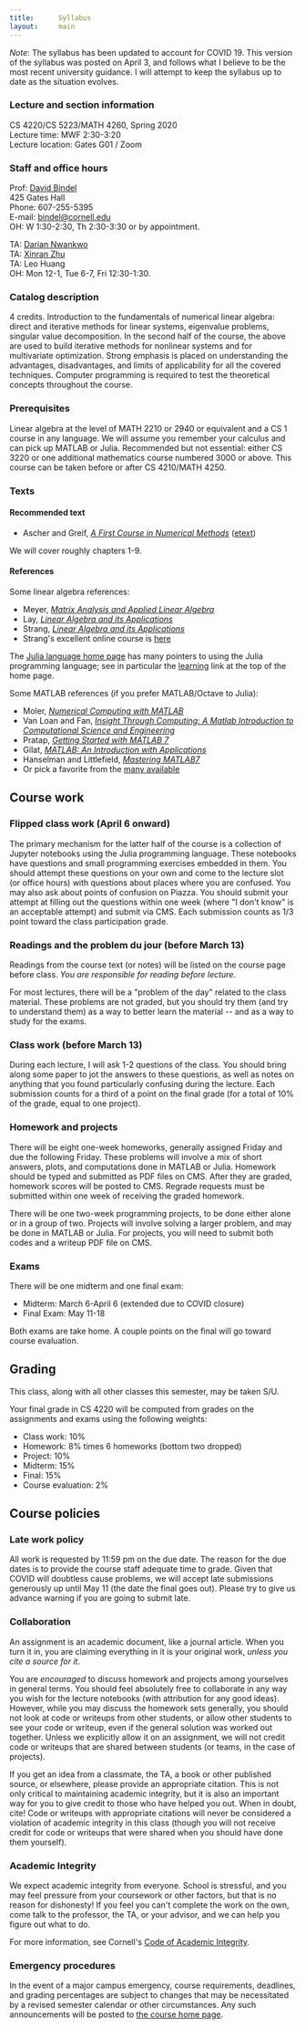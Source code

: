 ```yaml
---
title:      Syllabus
layout:     main
---
```


*Note*: The syllabus has been updated to account for COVID 19.  This
version of the syllabus was posted on April 3, and follows what I
believe to be the most recent university guidance.  I will attempt to
keep the syllabus up to date as the situation evolves.

### Lecture and section information

CS 4220/CS 5223/MATH 4260, Spring 2020  
Lecture time: MWF 2:30-3:20  
Lecture location: Gates G01 / Zoom

### Staff and office hours

Prof: [David Bindel](http://www.cs.cornell.edu/~bindel)  
425 Gates Hall  
Phone: 607-255-5395  
E-mail: bindel@cornell.edu  
OH: W 1:30-2:30, Th 2:30-3:30 or by appointment.

TA: [Darian Nwankwo](http://www.cs.cornell.edu/~don/)  
TA: [Xinran Zhu](https://www.cam.cornell.edu/research/grad-students/jessie-xinraan-zhu)  
TA: Leo Huang  
OH: Mon 12-1, Tue 6-7, Fri 12:30-1:30.

### Catalog description

4 credits.  Introduction to the fundamentals of numerical
linear algebra: direct and iterative methods for linear systems,
eigenvalue problems, singular value decomposition. In the second half
of the course, the above are used to build iterative methods for
nonlinear systems and for multivariate optimization. Strong emphasis
is placed on understanding the advantages, disadvantages, and limits
of applicability for all the covered techniques. Computer programming
is required to test the theoretical concepts throughout the
course.

[cs4210]: http://www.cs.cornell.edu/Courses/CS4210/2014fa/

### Prerequisites

Linear algebra at the level of MATH 2210 or 2940
or equivalent and a CS 1 course in any language.  We will assume you
remember your calculus and can pick up MATLAB or Julia.  Recommended but not
essential: either CS 3220 or one additional mathematics course 
numbered 3000 or above.
This course can be taken before or after CS 4210/MATH 4250.

### Texts

#### Recommended text

- Ascher and Greif, [_A First Course in Numerical Methods_][ag] ([etext][age])

We will cover roughly chapters 1-9.

#### References

Some linear algebra references:

- Meyer, [_Matrix Analysis and Applied Linear Algebra_][meyer]
- Lay, [_Linear Algebra and its Applications_][lay]
- Strang, [_Linear Algebra and its Applications_][strang]
- Strang's excellent online course is [here][strangocw]

The [Julia language home page](http://julialang.org/) has many pointers
to using the Julia programming language; see in particular the
[learning](http://julialang.org/learning/) link at the top of the
home page.

Some MATLAB references (if you prefer MATLAB/Octave to Julia):

- Moler, [_Numerical Computing with MATLAB_][ncm]
- Van Loan and Fan,
  [_Insight Through Computing: A Matlab Introduction to Computational Science and Engineering_][itc]
- Pratap, [_Getting Started with MATLAB 7_][pratap]
- Gilat, [_MATLAB: An Introduction with Applications_][gilat]
- Hanselman and Littlefield, [_Mastering MATLAB7_][hanselman]
- Or pick a favorite from the [many available][mathworks-books]


[ag]: http://bookstore.siam.org/cs07/
[age]: http://epubs.siam.org/doi/book/10.1137/9780898719987

[meyer]: http://www.amazon.com/gp/product/0898714540/qid=1137779618/sr=2-1/ref=pd_bbs_b_2_1/002-5247186-8320001
[lay]: http://www.amazon.com/Linear-Algebra-Its-Applications-Edition/dp/0321385179
[strang]: http://www.amazon.com/gp/product/0155510053/qid=1137779745/sr=2-1/ref=pd_bbs_b_2_1/002-5247186-8320001
[strangocw]: http://ocw.mit.edu/courses/mathematics/18-06sc-linear-algebra-fall-2011/

[ncm]: http://www.mathworks.com/moler/index_ncm.html
[itc]: http://www.ec-securehost.com/SIAM/OT117.html
[pratap]: http://www.amazon.com/gp/product/0195179374/qid=1137779327/sr=8-1/ref=pd_bbs_1/002-5247186-8320001
[gilat]: http://www.amazon.com/MATLAB-Introduction-Applications-Amos-Gilat/dp/0470108770/
[hanselman]: http://www.amazon.com/Mastering-MATLAB-Duane-C-Hanselman/dp/0131430181/
[mathworks-books]: http://www.mathworks.com/support/books/index_by_categorytitle.html?category=17

## Course work

### Flipped class work (April 6 onward)

The primary mechanism for the latter half of the course is a
collection of Jupyter notebooks using the Julia programming
language.  These notebooks have questions and small programming
exercises embedded in them.  You should attempt these questions
on your own and come to the lecture slot (or office hours)
with questions about places where you are confused.  You may also
ask about points of confusion on Piazza.  You should submit your
attempt at filling out the questions within one week (where "I don't
know" is an acceptable attempt) and submit via CMS.  Each submission
counts as 1/3 point toward the class participation grade.

### Readings and the problem du jour (before March 13)

Readings from the course text (or notes) will be listed on the course
page before class.  *You are responsible for reading before lecture*.

For most lectures, there will be a "problem of the day" related to
the class material.  These problems are not graded, but you should
try them (and try to understand them) as a way to better learn the
material -- and as a way to study for the exams.

### Class work (before March 13)

During each lecture, I will ask 1-2 questions of the class.  You
should bring along some paper to jot the answers to these questions,
as well as notes on anything that you found particularly confusing
during the lecture.  Each submission counts for a third of a point
on the final grade (for a total of 10% of the grade, equal to one project).

### Homework and projects

There will be eight one-week homeworks, generally assigned Friday and due the
following Friday.  These problems will involve a mix of short answers,
plots, and computations done in MATLAB or Julia. Homework should be
typed and submitted as PDF files on CMS.  After they are graded,
homework scores will be posted to CMS.  Regrade requests must be
submitted within one week of receiving the graded homework.

There will be one two-week programming projects, to be done either
alone or in a group of two.  Projects will involve solving a larger
problem, and may be done in MATLAB or Julia.  For projects,
you will need to submit both codes and a writeup PDF file on CMS.

### Exams

There will be one midterm and one final exam:

 - Midterm: March 6-April 6 (extended due to COVID closure)
 - Final Exam: May 11-18

Both exams are take home.  A couple points on the final will go
toward course evaluation.

## Grading

This class, along with all other classes this semester, may be taken S/U.

Your final grade in CS 4220 will be computed from grades on the
assignments and exams using the following weights:

 - Class work: 10%
 - Homework: 8% times 6 homeworks (bottom two dropped)
 - Project: 10%
 - Midterm: 15%
 - Final: 15%
 - Course evaluation: 2%

## Course policies

### Late work policy

All work is requested by 11:59 pm on the due date.  The reason for the due
dates is to provide the course staff adequate time to grade.
Given that COVID will doubtless cause problems, we will accept
late submissions generously up until May 11 (the date the final goes
out).  Please try to give us advance warning if you are going to
submit late.

### Collaboration

An assignment is an academic document, like a journal article.
When you turn it in, you are claiming everything in it is your
original work, *unless you cite a source for it*.

You are *encouraged* to discuss homework and projects among yourselves
in general terms.  You should feel absolutely free to collaborate in
any way you wish for the lecture notebooks (with attribution for any
good ideas).  However, while you may discuss the homework sets
generally, you should not look at code or writeups from other
students, or allow other students to see your code or writeup, even if
the general solution was worked out together.  Unless we explicitly
allow it on an assignment, we will not credit code or writeups that
are shared between students (or teams, in the case of projects).

If you get an idea from a classmate, the TA, a book or other published
source, or elsewhere, please provide an appropriate citation.  This is
not only critical to maintaining academic integrity, but it is also an
important way for you to give credit to those who have helped you out.
When in doubt, cite!  Code or writeups with appropriate citations will
never be considered a violation of academic integrity in this class
(though you will not receive credit for code or writeups that were
shared when you should have done them yourself).

### Academic Integrity

We expect academic integrity from everyone.  School is stressful,
and you may feel pressure from your coursework or other factors,
but that is no reason for dishonesty!  If you feel you can't complete
the work on the own, come talk to the professor, the TA, or your advisor,
and we can help you figure out what to do.

For more information, see Cornell's
[Code of Academic Integrity](http://cuinfo.cornell.edu/Academic/AIC.html).

### Emergency procedures

In the event of a major campus emergency, course requirements, deadlines, and
grading percentages are subject to changes that may be necessitated by a
revised semester calendar or other circumstances.  Any such announcements will
be posted to [the course home page](index.html).
